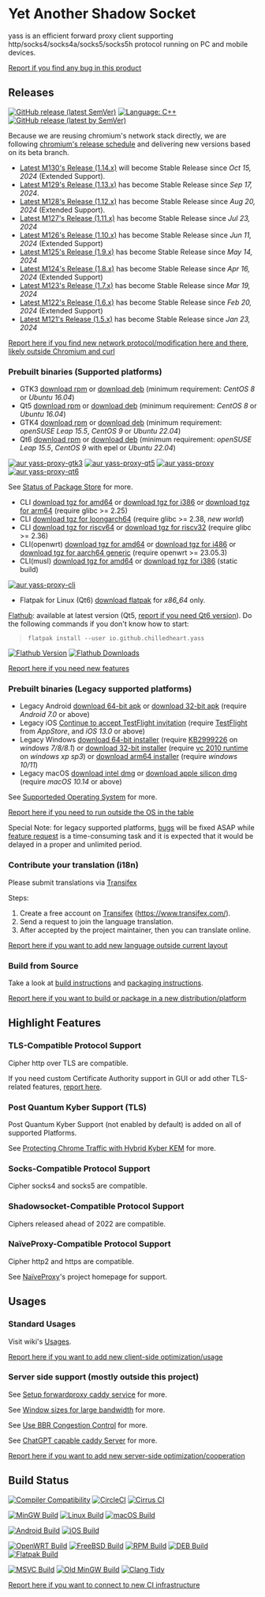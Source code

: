# Yet Another Shadow Socket

yass is an efficient forward proxy client supporting http/socks4/socks4a/socks5/socks5h protocol running on PC and mobile devices.

[Report if you find any bug in this product][bugs]

## Releases

[![GitHub release (latest SemVer)](https://img.shields.io/github/v/release/Chilledheart/yass)](https://github.com/Chilledheart/yass/releases)
[![Language: C++](https://img.shields.io/github/languages/top/Chilledheart/yass.svg)](https://github.com/Chilledheart/yass/search?l=cpp)
[![GitHub release (latest by SemVer)](https://img.shields.io/github/downloads/Chilledheart/yass/latest/total)](https://github.com/Chilledheart/yass/releases/latest)

Because we are reusing chromium's network stack directly,
we are following [chromium's release schedule](https://chromiumdash.appspot.com/schedule) and delivering new versions based on its beta branch.

- [Latest M130's Release (1.14.x)](https://github.com/Chilledheart/yass/releases/tag/1.14.2) will become Stable Release since _Oct 15, 2024_ (Extended Support).
- [Latest M129's Release (1.13.x)](https://github.com/Chilledheart/yass/releases/tag/1.13.3) has become Stable Release since _Sep 17, 2024_.
- [Latest M128's Release (1.12.x)](https://github.com/Chilledheart/yass/releases/tag/1.12.5) has become Stable Release since _Aug 20, 2024_ (Extended Support).
- [Latest M127's Release (1.11.x)](https://github.com/Chilledheart/yass/releases/tag/1.11.5) has become Stable Release since _Jul 23, 2024_
- [Latest M126's Release (1.10.x)](https://github.com/Chilledheart/yass/releases/tag/1.10.7) has become Stable Release since _Jun 11, 2024_ (Extended Support)
- [Latest M125's Release (1.9.x)](https://github.com/Chilledheart/yass/releases/tag/1.9.7) has become Stable Release since _May 14, 2024_
- [Latest M124's Release (1.8.x)](https://github.com/Chilledheart/yass/releases/tag/1.8.7) has become Stable Release since _Apr 16, 2024_ (Extended Support)
- [Latest M123's Release (1.7.x)](https://github.com/Chilledheart/yass/releases/tag/1.7.7) has become Stable Release since _Mar 19, 2024_
- [Latest M122's Release (1.6.x)](https://github.com/Chilledheart/yass/releases/tag/1.6.5) has become Stable Release since _Feb 20, 2024_ (Extended Support)
- [Latest M121's Release (1.5.x)](https://github.com/Chilledheart/yass/releases/tag/1.5.24) has become Stable Release since _Jan 23, 2024_

[Report here if you find new network protocol/modification here and there, likely outside Chromium and curl][frs]

### Prebuilt binaries (Supported platforms)
- GTK3 [download rpm][gtk3_rpm_url] or [download deb][gtk3_deb_url] (minimum requirement: _CentOS 8_ or _Ubuntu 16.04_)
- Qt5 [download rpm][qt5_rpm_url] or [download deb][qt5_deb_url] (minimum requirement: _CentOS 8_ or _Ubuntu 16.04_)
- GTK4 [download rpm][gtk4_rpm_url] or [download deb][gtk4_deb_url] (minimum requirement: _openSUSE Leap 15.5_, _CentOS 9_ or _Ubuntu 22.04_)
- Qt6 [download rpm][qt6_rpm_url] or [download deb][qt6_deb_url] (minimum requirement: _openSUSE Leap 15.5_, _CentOS 9_ with epel or _Ubuntu 22.04_)

[![aur yass-proxy-gtk3](https://img.shields.io/aur/version/yass-proxy-gtk3)](https://aur.archlinux.org/packages/yass-proxy-gtk3)
[![aur yass-proxy-qt5](https://img.shields.io/aur/version/yass-proxy-qt5)](https://aur.archlinux.org/packages/yass-proxy-qt5)
[![aur yass-proxy](https://img.shields.io/aur/version/yass-proxy)](https://aur.archlinux.org/packages/yass-proxy)
[![aur yass-proxy-qt6](https://img.shields.io/aur/version/yass-proxy-qt6)](https://aur.archlinux.org/packages/yass-proxy-qt6)

See [Status of Package Store](https://github.com/Chilledheart/yass/wiki/Status-of-Package-Store) for more.

- CLI [download tgz for amd64][cli_tgz_amd64_url] or [download tgz for i386][cli_tgz_i386_url] or [download tgz for arm64][cli_tgz_arm64_url] (require glibc >= 2.25)
- CLI [download tgz for loongarch64][cli_tgz_loongarch64_url] (require glibc >= 2.38, _new world_)
- CLI [download tgz for riscv64][cli_tgz_riscv64_url] or [download tgz for riscv32][cli_tgz_riscv32_url] (require glibc >= 2.36)
- CLI(openwrt) [download tgz for amd64][cli_openwrt_amd64_url] or [download tgz for i486][cli_openwrt_i486_url] or [download tgz for aarch64 generic][cli_openwrt_aarch64_url] (require openwrt >= 23.05.3)
- CLI(musl) [download tgz for amd64][cli_musl_amd64_url] or [download tgz for i386][cli_musl_i386_url] (static build)

[![aur yass-proxy-cli](https://img.shields.io/aur/version/yass-proxy-cli)](https://aur.archlinux.org/packages/yass-proxy-cli)

- Flatpak for Linux (Qt6) [download flatpak][qt6_flatpak_x86_64_url] for _x86_64_ only.

[Flathub][flathub_url]: available at latest version (Qt5, [report if you need Qt6 version][frs]). Do the following commands if you don't know how to start:
> `flatpak install --user io.github.chilledheart.yass`

[![Flathub Version](https://img.shields.io/flathub/v/io.github.chilledheart.yass)][flathub_url]
[![Flathub Downloads](https://img.shields.io/flathub/downloads/io.github.chilledheart.yass)][flathub_url]

[Report here if you need new features][frs]

### Prebuilt binaries (Legacy supported platforms)

- Legacy Android [download 64-bit apk][android_64_apk_url] or [download 32-bit apk][android_32_apk_url] (require _Android 7.0_ or above)
- Legacy iOS [Continue to accept TestFlight invitation][ios_testflight_invitation] (require [TestFlight][ios_testflight_appstore_url] from _AppStore_, and _iOS 13.0_ or above)
- Legacy Windows [download 64-bit installer][windows_64_installer_url] (require [KB2999226] on _windows 7/8/8.1_) or [download 32-bit installer][windows_32_installer_url] (require [vc 2010 runtime][vs2010_x86] on _windows xp sp3_) or [download arm64 installer][windows_arm64_installer_url] (require _windows 10/11_)
- Legacy macOS [download intel dmg][macos_intel_dmg_url] or [download apple silicon dmg][macos_arm_dmg_url] (require _macOS 10.14_ or above)

See [Supporteded Operating System](https://github.com/Chilledheart/yass/wiki/Supported-Operating-System) for more.

[Report here if you need to run outside the OS in the table][frs]

Special Note: for legacy supported platforms, [bugs][bugs] will be fixed ASAP while [feature request][frs] is a time-consuming task and
it is expected that it would be delayed in a proper and unlimited period.

### Contribute your translation (i18n)

Please submit translations via [Transifex][transifex]

Steps:

1. Create a free account on [Transifex][transifex] (https://www.transifex.com/).
2. Send a request to join the language translation.
3. After accepted by the project maintainer, then you can translate online.

[Report here if you want to add new language outside current layout][frs]

### Build from Source
Take a look at [build instructions](BUILDING.md) and [packaging instructions](PACKAGING.md).

[Report here if you want to build or package in a new distribution/platform][frs]

## Highlight Features

### TLS-Compatible Protocol Support
Cipher http over TLS are compatible.

If you need custom Certificate Authority support in GUI or add other TLS-related features, [report here][frs].

### Post Quantum Kyber Support (TLS)
Post Quantum Kyber Support (not enabled by default) is added on all of supported Platforms.

See [Protecting Chrome Traffic with Hybrid Kyber KEM](https://blog.chromium.org/2023/08/protecting-chrome-traffic-with-hybrid.html) for more.

### Socks-Compatible Protocol Support
Cipher socks4 and socks5 are compatible.

### Shadowsocket-Compatible Protocol Support
Ciphers released ahead of 2022 are compatible.

### NaïveProxy-Compatible Protocol Support
Cipher http2 and https are compatible.

See [NaïveProxy](https://github.com/klzgrad/naiveproxy)'s project homepage for support.

## Usages

### Standard Usages
Visit wiki's [Usages](https://github.com/Chilledheart/yass/wiki/Usage).

[Report here if you want to add new client-side optimization/usage][frs]

### Server side support (mostly outside this project)

See [Setup forwardproxy caddy service](https://github.com/Chilledheart/yass/wiki/Usage:-server-setup#setup-forwardproxy-caddy-service) for more.

See [Window sizes for large bandwidth](https://github.com/Chilledheart/yass/wiki/Usage:-server-setup#window-sizes-for-large-bandwidth) for more.

See [Use BBR Congestion Control](https://github.com/Chilledheart/yass/wiki/Usage:-server-setup#use-bbr-congestion-control) for more.

See [ChatGPT capable caddy Server](https://github.com/Chilledheart/yass/wiki/Usage:-server-setup#chatgpt-capable-caddy-server) for more.

[Report here if you want to add new server-side optimization/cooperation][frs]

## Build Status

[![Compiler Compatibility](https://github.com/Chilledheart/yass/actions/workflows/compiler.yml/badge.svg)](https://github.com/Chilledheart/yass/actions/workflows/compiler.yml)
[![CircleCI](https://img.shields.io/circleci/build/github/Chilledheart/yass/develop?logo=circleci&&label=Sanitizers%20and%20Ubuntu%20arm)](https://circleci.com/gh/Chilledheart/yass/?branch=develop)
[![Cirrus CI](https://img.shields.io/cirrus/github/Chilledheart/yass/develop?logo=cirrusci&&label=FreeBSD%20and%20macOS)](https://cirrus-ci.com/github/Chilledheart/yass/develop)

[![MinGW Build](https://github.com/Chilledheart/yass/actions/workflows/releases-mingw-new.yml/badge.svg)](https://github.com/Chilledheart/yass/actions/workflows/releases-mingw-new.yml)
[![Linux Build](https://github.com/Chilledheart/yass/actions/workflows/releases-linux-binary.yml/badge.svg)](https://github.com/Chilledheart/yass/actions/workflows/releases-linux-binary.yml)
[![macOS Build](https://github.com/Chilledheart/yass/actions/workflows/releases-macos.yml/badge.svg)](https://github.com/Chilledheart/yass/actions/workflows/releases-macos.yml)

[![Android Build](https://github.com/Chilledheart/yass/actions/workflows/releases-android-binary.yml/badge.svg)](https://github.com/Chilledheart/yass/actions/workflows/releases-android-binary.yml)
[![iOS Build](https://github.com/Chilledheart/yass/actions/workflows/releases-ios.yml/badge.svg)](https://github.com/Chilledheart/yass/actions/workflows/releases-ios.yml)

[![OpenWRT Build](https://github.com/Chilledheart/yass/actions/workflows/releases-openwrt-binary.yml/badge.svg)](https://github.com/Chilledheart/yass/actions/workflows/releases-openwrt-binary.yml)
[![FreeBSD Build](https://github.com/Chilledheart/yass/actions/workflows/releases-freebsd-binary.yml/badge.svg)](https://github.com/Chilledheart/yass/actions/workflows/releases-freebsd-binary.yml)
[![RPM Build](https://github.com/Chilledheart/yass/actions/workflows/releases-rpm.yml/badge.svg)](https://github.com/Chilledheart/yass/actions/workflows/releases-rpm.yml)
[![DEB Build](https://github.com/Chilledheart/yass/actions/workflows/releases-deb.yml/badge.svg)](https://github.com/Chilledheart/yass/actions/workflows/releases-deb.yml)
[![Flatpak Build](https://github.com/Chilledheart/yass/actions/workflows/releases-flatpak.yml/badge.svg)](https://github.com/Chilledheart/yass/actions/workflows/releases-flatpak.yml)

[![MSVC Build](https://github.com/Chilledheart/yass/actions/workflows/releases-windows.yml/badge.svg)](https://github.com/Chilledheart/yass/actions/workflows/releases-windows.yml)
[![Old MinGW Build](https://github.com/Chilledheart/yass/actions/workflows/releases-mingw.yml/badge.svg)](https://github.com/Chilledheart/yass/actions/workflows/releases-mingw.yml)
[![Clang Tidy](https://github.com/Chilledheart/yass/actions/workflows/clang-tidy.yml/badge.svg)](https://github.com/Chilledheart/yass/actions/workflows/clang-tidy.yml)

[Report here if you want to connect to new CI infrastructure][frs]

[flathub_url]: https://flathub.org/apps/io.github.chilledheart.yass
[ios_testflight_invitation]: https://testflight.apple.com/join/6AkiEq09
[ios_testflight_appstore_url]: https://apps.apple.com/us/app/testflight/id899247664
[KB2999226]: https://support.microsoft.com/en-us/topic/update-for-universal-c-runtime-in-windows-c0514201-7fe6-95a3-b0a5-287930f3560c
[vs2010_x86]: https://download.microsoft.com/download/1/6/5/165255E7-1014-4D0A-B094-B6A430A6BFFC/vcredist_x86.exe
[transifex]: https://app.transifex.com/yetanothershadowsocket/yetanothershadowsocket

[bugs]: https://github.com/Chilledheart/yass/issues/new?assignees=&labels=bug&projects=&template=bug_report.md&title=
[frs]: https://github.com/Chilledheart/yass/issues/new?assignees=&labels=feature&projects=&template=feature_request.md&title=

[gtk3_rpm_url]: https://github.com/Chilledheart/yass/releases/download/1.14.2/yass-gtk3.el8.x86_64.1.14.2.rpm
[gtk3_deb_url]: https://github.com/Chilledheart/yass/releases/download/1.14.2/yass-gtk3-ubuntu-16.04-xenial_amd64.1.14.2.deb
[qt5_rpm_url]: https://github.com/Chilledheart/yass/releases/download/1.14.2/yass-qt5.el8.x86_64.1.14.2.rpm
[qt5_deb_url]: https://github.com/Chilledheart/yass/releases/download/1.14.2/yass-qt5-ubuntu-16.04-xenial_amd64.1.14.2.deb
[gtk4_rpm_url]: https://github.com/Chilledheart/yass/releases/download/1.14.2/yass-gtk4.lp155.x86_64.1.14.2.rpm
[gtk4_deb_url]: https://github.com/Chilledheart/yass/releases/download/1.14.2/yass-gtk4-ubuntu-22.04-jammy_amd64.1.14.2.deb
[qt6_rpm_url]: https://github.com/Chilledheart/yass/releases/download/1.14.2/yass-qt6.lp155.x86_64.1.14.2.rpm
[qt6_deb_url]: https://github.com/Chilledheart/yass/releases/download/1.14.2/yass-qt6-ubuntu-22.04-jammy_amd64.1.14.2.deb

[qt6_flatpak_x86_64_url]: https://github.com/Chilledheart/yass/releases/download/1.14.2/yass-x86_64-1.14.2.flatpak

[cli_tgz_amd64_url]: https://github.com/Chilledheart/yass/releases/download/1.14.2/yass_cli-linux-release-amd64-1.14.2.tgz
[cli_tgz_i386_url]: https://github.com/Chilledheart/yass/releases/download/1.14.2/yass_cli-linux-release-amd64-1.14.2.tgz
[cli_tgz_arm64_url]: https://github.com/Chilledheart/yass/releases/download/1.14.2/yass_cli-linux-release-arm64-1.14.2.tgz
[cli_tgz_loongarch64_url]: https://github.com/Chilledheart/yass/releases/download/1.14.2/yass_cli-linux-release-loongarch64-1.14.2.tgz
[cli_tgz_riscv64_url]: https://github.com/Chilledheart/yass/releases/download/1.14.2/yass_cli-linux-release-riscv64-1.14.2.tgz
[cli_tgz_riscv32_url]: https://github.com/Chilledheart/yass/releases/download/1.14.2/yass_cli-linux-release-riscv32-1.14.2.tgz

[cli_openwrt_amd64_url]: https://github.com/Chilledheart/yass/releases/download/1.14.2/yass_cli-linux-openwrt-release-x86_64-1.14.2.tgz
[cli_openwrt_i486_url]: https://github.com/Chilledheart/yass/releases/download/1.14.2/yass_cli-linux-openwrt-release-i486-1.14.2.tgz
[cli_openwrt_aarch64_url]: https://github.com/Chilledheart/yass/releases/download/1.14.2/yass_cli-linux-openwrt-release-aarch64-1.14.2.tgz

[cli_musl_amd64_url]: https://github.com/Chilledheart/yass/releases/download/1.14.2/yass_cli-linux-musl-release-amd64-1.14.2.tgz
[cli_musl_i386_url]: https://github.com/Chilledheart/yass/releases/download/1.14.2/yass_cli-linux-musl-release-i386-1.14.2.tgz

[android_64_apk_url]: https://github.com/Chilledheart/yass/releases/download/1.14.2/yass-android-release-arm64-1.14.2.apk
[android_32_apk_url]: https://github.com/Chilledheart/yass/releases/download/1.14.2/yass-android-release-arm-1.14.2.apk

[windows_64_installer_url]: https://github.com/Chilledheart/yass/releases/download/1.14.2/yass-mingw-win7-release-x86_64-1.14.2-system-installer.exe
[windows_32_installer_url]: https://github.com/Chilledheart/yass/releases/download/1.14.2/yass-mingw-winxp-release-i686-1.14.2-system-installer.exe

[windows_arm64_installer_url]: https://github.com/Chilledheart/yass/releases/download/1.14.2/yass-mingw-release-aarch64-1.14.2-system-installer.exe
[macos_intel_dmg_url]: https://github.com/Chilledheart/yass/releases/download/1.14.2/yass-macos-release-x64-1.14.2.dmg
[macos_arm_dmg_url]: https://github.com/Chilledheart/yass/releases/download/1.14.2/yass-macos-release-arm64-1.14.2.dmg
